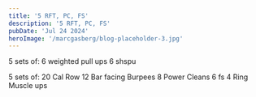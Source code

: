 ```yaml
---
title: '5 RFT, PC, FS'
description: '5 RFT, PC, FS'
pubDate: 'Jul 24 2024'
heroImage: '/marcgasberg/blog-placeholder-3.jpg'
---
```

5 sets of:
6 weighted pull ups
6 shspu

5 sets of:
20 Cal Row 
12 Bar facing Burpees 
8 Power Cleans 
6 fs
4 Ring Muscle ups 
